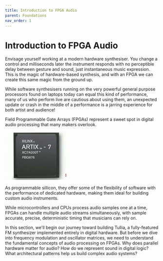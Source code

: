 ```yaml
---
title: Introduction to FPGA Audio
parent: Foundations
nav_order: 1
---
```


# Introduction to FPGA Audio

Envisage yourself working at a modern hardware synthesiser.  You change a control and milliseconds later the instrument responds with no perceptible delay between gesture and sound, just instantaneous music expression.  This is the magic of hardware-based synthesis, and with an FPGA we can create this same magic from the ground up.

While software synthesisers running on the very powerful general purpose processors found on laptops today can equal this kind of performance, many of us who perform live are cautious about using them, an unexpected update or crash in the middle of a performance is a jarring experience for both artist and audience!

Field Programmable Gate Arrays (FPGAs) represent a sweet spot in digital audio processing that many makers overlook. 

![alt text](artix7.png)

As programmable sillicon, they offer some of the flexibility of software with the performance of dedicated hardware, making them ideal for building custom audio instruments. 

While microcontrollers and CPUs process audio samples one at a time, FPGAs can handle multiple audio streams simultaneously, with sample accurate,  precise, deterministic timing that musicians can rely on.

In this section, we'll begin our journey toward building Tullia, a fully-featured FM synthesizer implemented entirely in digital hardware. But before we dive into frequency modulation and oscillator matrices, we need to understand the fundamental concepts of audio processing on FPGAs. Why does parallel hardware matter for audio? How do we represent sound in digital logic? What architectural patterns help us build complex audio systems?

